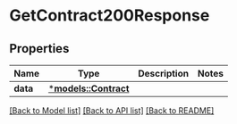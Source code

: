 # GetContract200Response

## Properties
Name | Type | Description | Notes
------------ | ------------- | ------------- | -------------
**data** | [***models::Contract**](Contract.md) |  | 

[[Back to Model list]](../README.md#documentation-for-models) [[Back to API list]](../README.md#documentation-for-api-endpoints) [[Back to README]](../README.md)


